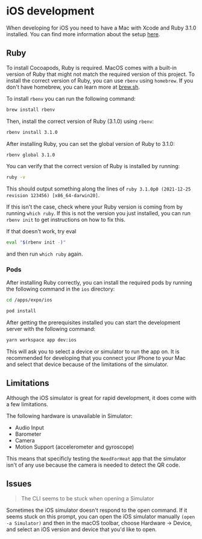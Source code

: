 # iOS development

When developing for iOS you need to have a Mac with Xcode and Ruby 3.1.0 installed. You can find more information about the setup [here](https://docs.expo.io/workflow/ios-simulator/).

## Ruby
To install Cocoapods, Ruby is required. MacOS comes with a built-in version of Ruby that might not match the required version of this project. To install the correct version of Ruby, you can use `rbenv` using `homebrew`. If you don't have homebrew, you can learn more at [brew.sh](https://brew.sh/).

To install `rbenv` you can run the following command:
```bash
brew install rbenv
```
Then, install the correct version of Ruby (3.1.0) using `rbenv`:
```bash
rbenv install 3.1.0
```
After installing Ruby, you can set the global version of Ruby to 3.1.0:
```bash
rbenv global 3.1.0
```
You can verify that the correct version of Ruby is installed by running:
```bash
ruby -v
```
This should output something along the lines of `ruby 3.1.0p0 (2021-12-25 revision 123456) [x86_64-darwin20]`.

If this isn't the case, check where your Ruby version is coming from by running `which ruby`. If this is not the version you just installed, you can run `rbenv init` to get instructions on how to fix this.

If that doesn't work, try eval
```bash
eval "$(rbenv init -)"
```
and then run `which ruby` again.

### Pods

After installing Ruby correctly, you can install the required pods by running the following command in the `ios` directory:
```bash
cd /apps/expo/ios

pod install
```

After getting the prerequisites installed you can start the development server with the following command:

```bash
yarn workspace app dev:ios
```

This will ask you to select a device or simulator to run the app on. It is recommended for developing that you connect your iPhone to your Mac and select that device because of the limitations of the simulator.

## Limitations

Although the iOS simulator is great for rapid development, it does come with a few limitations.

The following hardware is unavailable in Simulator:

- Audio Input
- Barometer
- Camera
- Motion Support (accelerometer and gyroscope)

This means that specificly testing the `NeedForHeat` app that the simulator isn't of any use because the camera is needed to detect the QR code.

## Issues

> The CLI seems to be stuck when opening a Simulator

Sometimes the iOS simulator doesn't respond to the open command. If it seems stuck on this prompt, you can open the iOS simulator manually `(open -a Simulator)` and then in the macOS toolbar, choose Hardware → Device, and select an iOS version and device that you'd like to open.
